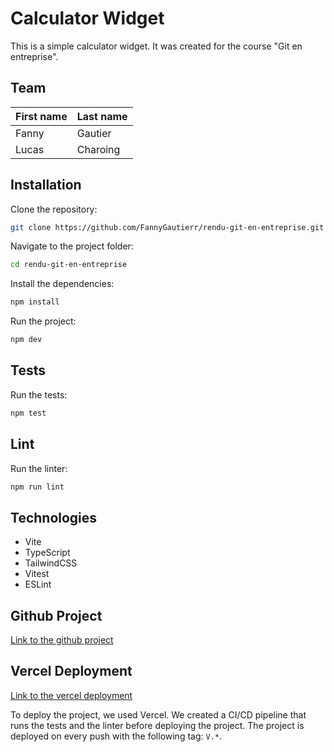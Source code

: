 # Calculator Widget

This is a simple calculator widget. It was created for the course "Git en entreprise".

## Team

| First name | Last name |
|------------|-----------|
| Fanny      | Gautier   |
| Lucas      | Charoing  |

## Installation

Clone the repository:
```bash
git clone https://github.com/FannyGautierr/rendu-git-en-entreprise.git
```

Navigate to the project folder:
```bash
cd rendu-git-en-entreprise
```

Install the dependencies:
```bash
npm install
```

Run the project:
```bash
npm dev
```

## Tests

Run the tests:
```bash
npm test
```

## Lint

Run the linter:
```bash
npm run lint
```

## Technologies

- Vite
- TypeScript
- TailwindCSS
- Vitest
- ESLint

## Github Project

[Link to the github project](https://github.com/users/FannyGautierr/projects/1)

## Vercel Deployment

[Link to the vercel deployment](...)

To deploy the project, we used Vercel. We created a CI/CD pipeline that runs the tests and the linter before deploying the project. The project is deployed on every push with the following tag: `V.*`.